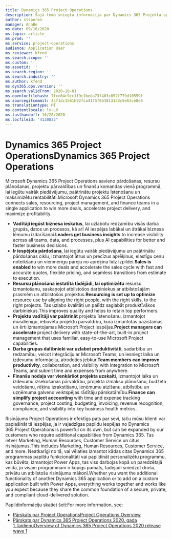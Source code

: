 ```yaml
---
title: Dynamics 365 Project Operations
description: Šajā tēmā sniegta informācija par Dynamics 365 Projekta operācijām.
author: stsporen
manager: AnnBe
ms.date: 09/16/2020
ms.topic: article
ms.prod: ''
ms.service: project-operations
audience: Application User
ms.reviewer: kfend
ms.search.scope: ''
ms.custom: ''
ms.assetid: ''
ms.search.region: ''
ms.search.industry: ''
ms.author: kfend
ms.dyn365.ops.version: ''
ms.search.validFrom: 2020-10-01
ms.openlocfilehash: 7fce84c9cc1f9c1beda73f403c052f779d10559f
ms.sourcegitcommit: 4cf1dc1561b92fca4175f0b3813133c5e63ce8e6
ms.translationtype: HT
ms.contentlocale: lv-LV
ms.lasthandoff: 10/28/2020
ms.locfileid: "4120822"
---
```

# <a name="dynamics-365-project-operations"></a><span data-ttu-id="18dc4-103">Dynamics 365 Project Operations</span><span class="sxs-lookup"><span data-stu-id="18dc4-103">Dynamics 365 Project Operations</span></span>

<span data-ttu-id="18dc4-104">Microsoft Dynamics 365 Project Operations savieno pārdošanas, resursu plānošanas, projektu pārvaldības un finanšu komandas vienā programmā, lai iegūtu vairāk piedāvājumu, paātrinātu projektu īstenošanu un maksimizētu rentabilitāti.</span><span class="sxs-lookup"><span data-stu-id="18dc4-104">Microsoft Dynamics 365 Project Operations connects sales, resourcing, project management, and finance teams in a single application to win more deals, accelerate project delivery, and maximize profitability.</span></span>

-   <span data-ttu-id="18dc4-105">**Vadītāji iegūst biznesa ieskatus**, lai uzlabotu redzamību visās darba grupās, datos un procesos, kā arī AI iespējas labākai un ātrākai biznesa lēmumu izdarīšanai.</span><span class="sxs-lookup"><span data-stu-id="18dc4-105">**Leaders get business insights** to increase visibility across all teams, data, and processes, plus AI capabilities for better and faster business decisions.</span></span>
-   <span data-ttu-id="18dc4-106">**Ir iespējota pārdošana**, lai iegūtu vairāk piedāvājumu un paātrinātu pārdošanas ciklu, izmantojot ātrus un precīzus aprēķinus, elastīgu cenu noteikšanu un vienmērīgu pāreju no aprēķina līdz izpildei.</span><span class="sxs-lookup"><span data-stu-id="18dc4-106">**Sales is enabled** to win more deals and accelerate the sales cycle with fast and accurate quotes, flexible pricing, and seamless transitions from estimate to execution.</span></span>
-   <span data-ttu-id="18dc4-107">**Resursu plānošana iestatīta tādējādi, lai optimizētu** resursu izmantošanu, saskaņojot atbilstošos darbiniekus ar atbilstošajām prasmēm un atbilstošos projektus.</span><span class="sxs-lookup"><span data-stu-id="18dc4-107">**Resourcing is set up to optimize** resource use by aligning the right people, with the right skills, to the right projects.</span></span> <span data-ttu-id="18dc4-108">Tas uzlabo kvalitāti un palīdz saglabāt produktīvākos darbiniekus.</span><span class="sxs-lookup"><span data-stu-id="18dc4-108">This improves quality and helps to retain top performers.</span></span>
-   <span data-ttu-id="18dc4-109">**Projektu vadītāji var paātrināt** projektu īstenošanu, izmantojot mūsdienīgu, iebūvētu projektu pārvaldību, kurā izmantotas pazīstamas un ērti izmantojamas Microsoft Project iespējas.</span><span class="sxs-lookup"><span data-stu-id="18dc4-109">**Project managers can accelerate** project delivery with state-of-the-art, built-in project management that uses familiar, easy-to-use Microsoft Project capabilities.</span></span>
-   <span data-ttu-id="18dc4-110">**Darba grupas dalībnieki var uzlabot produktivitāti**, sadarbību un redzamību, veicot integrāciju ar Microsoft Teams, un iesniegt laika un izdevumu informāciju, atrodoties jebkur.</span><span class="sxs-lookup"><span data-stu-id="18dc4-110">**Team members can improve productivity**, collaboration, and visibility with integration to Microsoft Teams, and submit time and expenses from anywhere.</span></span>
-   <span data-ttu-id="18dc4-111">**Finanšu nodaļa var vienkāršot projekta uzskaiti**, izmantojot laika un izdevumu izsekošanas pārvaldību, projekta izmaksu plānošanu, budžeta veidošanu, rēķinu izrakstīšanu, ieņēmumu atzīšanu, atbilstību un uzņēmuma galveno veiktspējas rādītāju pārskatāmību.</span><span class="sxs-lookup"><span data-stu-id="18dc4-111">**Finance can simplify project accounting** with time and expense tracking governance, project costing, budgeting, invoicing, revenue recognition, compliance, and visibility into key business health metrics.</span></span>

<span data-ttu-id="18dc4-112">Risinājums Project Operations ir efektīgs pats par sevi, taču mūsu klienti var paplašināt tā iespējas, ja ir vajadzīgas papildu iespējas no Dynamics 365.</span><span class="sxs-lookup"><span data-stu-id="18dc4-112">Project Operations is powerful on its own, but can be expanded by our customers who require additional capabilities from Dynamics 365.</span></span> <span data-ttu-id="18dc4-113">Tas ietver Marketing, Human Resources, Customer Service un citus risinājumus.</span><span class="sxs-lookup"><span data-stu-id="18dc4-113">This includes Marketing, Human Resources, Customer Service, and more.</span></span> <span data-ttu-id="18dc4-114">Neatkarīgi no tā, vai vēlaties izmantot kādas citas Dynamics 365 programmas papildu funkcionalitāti vai papildināt personalizētu programmu, kas būvēta, izmantojot Power Apps, tas viss darbojas kopā un paredzētajā veidā, jo visām programmām ir kopīgs pamats, tādējādi sniedzot drošu, privātu un atbilstošu risinājumu mākonī.</span><span class="sxs-lookup"><span data-stu-id="18dc4-114">Whether you want the additional functionality of another Dynamics 365 application or to add on a custom application built with Power Apps, everything works together and works like you expect because they share the common foundation of a secure, private, and compliant cloud-delivered solution.</span></span>

<span data-ttu-id="18dc4-115">Papildinformāciju skatiet šeit:</span><span class="sxs-lookup"><span data-stu-id="18dc4-115">For more information, see:</span></span>

- [<span data-ttu-id="18dc4-116">Pārskats par Project Operations</span><span class="sxs-lookup"><span data-stu-id="18dc4-116">Project Operations Overview</span></span>](https://dynamics.microsoft.com/en-us/project-operations/overview/)
- [<span data-ttu-id="18dc4-117">Pārskats par Dynamics 365 Project Operations 2020. gada 1. laidienu</span><span class="sxs-lookup"><span data-stu-id="18dc4-117">Overview of Dynamics 365 Project Operations 2020 release wave 1</span></span>](https://docs.microsoft.com/dynamics365-release-plan/2020wave1/dynamics365-project-operations/)

